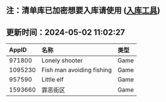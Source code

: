 ## 注：清单库已加密想要入库请使用 ([入库工具](https://github.com/BlankTMing/ManifestAutoUpdate/releases))

## 更新时间：2024-05-02 11:02:27
| AppID | 名称 | 类型  |
| :-------------------- | :----------------------------- | :----------- |
| 971800 | Lonely shooter| Game |
| 1095230 | Fish man avoiding fishing| Game |
| 957590 | Little elf| Game |
| 1593660 | 罪恶街区| Game |
